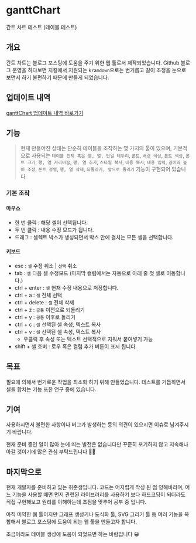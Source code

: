 # ganttChart

간트 차트 테스트 (테이블 테스트)

## 개요

간트 차트는 블로그 포스팅에 도움을 주기 위한 웹 툴로서 제작되었습니다. Github 블로그 운영을 하다보면 지킬에서 지원되는 `kramdown`으로는 번거롭고 길이 조정을 눈으로 보면서 하기 불편하기 때문에 만들게 되었습니다.

## 업데이트 내역

[ganttChart 업데이트 내역 바로가기](https://github.com/kkn1125/ganttChart/blob/main/UPDATE.md)

## 기능

> 현재 만들어진 상태는 단순히 테이블을 조작하는 몇 가지의 툴이 있으며, 기본적으로 사용되는 `테이블 전체 혹은 행, 열, 단일 테두리`, `폰트`, `배경 색상`, `폰트 색상`, `폰트 크기`, `행, 열 자리바꿈`, `행, 열 추가`, `스타일 복사`, `내용 복사`, `내용 입력`, `길이와 높이 조정`, `폰트 정렬`, `행, 열 삭제`, `되돌리기, 앞으로 돌리기` 기능이 구현되어 있습니다.

### 기본 조작

#### 마우스

- 한 번 클릭 : 해당 셀이 선택됩니다.
- 두 번 클릭 : 내용 수정 모드가 됩니다.
- 드래그 : 셀렉트 박스가 생성되면서 박스 안에 걸치는 모든 셀을 선택합니다.

#### 키보드

- esc : `셀` 수정 취소 | `선택` 취소
- tab : `셀` 다음 셀 수정모드 (마지막 컬럼에서는 자동으로 아래 줄 첫 셀로 이동합니다.)
- ctrl + enter : `셀` 현재 수정 내용으로 저장합니다.
- ctrl + a : `셀` 전체 선택
- ctrl + delete : `셀` 전체 삭제
- ctrl + z : `공통` 이전으로 되돌리기
- ctrl + y : `공통` 이후로 돌리기
- ctrl + c : `셀` 선택된 셀 속성, 텍스트 복사
- ctrl + v : `셀` 선택된 셀 속성, 텍스트 복사
  - 우클릭 후 속성 또는 텍스트 선택적으로 지워서 붙여넣기 가능
- shift + 셀 호버 : 로우 혹은 컬럼 추가 버튼이 표시 됩니다.

## 목표

필요에 의해서 번거로운 작업을 최소화 하기 위해 만들었습니다. 테스트를 거듭하면서 셀을 합치는 기능 또한 연구 중에 있습니다.

## 기여

사용하시면서 불편한 사항이나 버그가 발생하는 등의 의견이 있으시면 이슈로 남겨주시기 바랍니다.

현재 준비 중인 일이 많아 눈에 띄는 발전은 없습니다만 꾸준히 포기하지 않고 지속해나아갈 것이기에 많은 관심 부탁드립니다 🙇‍♂️

## 마지막으로

현재 개발자를 준비하고 있는 취준생입니다. 코드는 어지럽게 작성 된 점 양해바라며, 어느 기능을 사용할 때면 먼저 관련된 라이브러리를 사용하기 보다 하드코딩이 되더라도 직접 구현해보고 원리를 이해하는데 초점을 맞추어 공부 중 입니다.

아직 미약한 웹 툴이지만 그래프 생성기나 도식화 툴, SVG 그리기 툴 등 여러 기능을 복합해서 블로그 포스팅에 도움이 되는 웹 툴을 만들고자 합니다.

조금이라도 테이블 생성에 도움이 되었으면 하는 바람입니다 😀